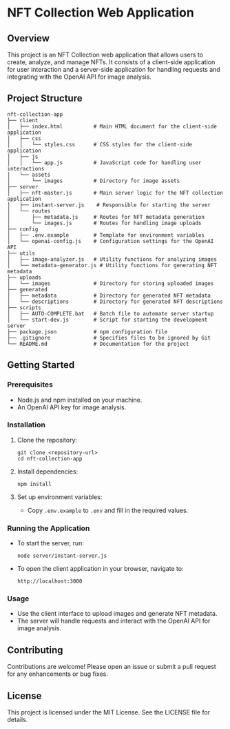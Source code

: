 # NFT Collection Web Application

## Overview
This project is an NFT Collection web application that allows users to create, analyze, and manage NFTs. It consists of a client-side application for user interaction and a server-side application for handling requests and integrating with the OpenAI API for image analysis.

## Project Structure
```
nft-collection-app
├── client
│   ├── index.html          # Main HTML document for the client-side application
│   ├── css
│   │   └── styles.css      # CSS styles for the client-side application
│   ├── js
│   │   └── app.js          # JavaScript code for handling user interactions
│   └── assets
│       └── images          # Directory for image assets
├── server
│   ├── nft-master.js       # Main server logic for the NFT collection application
│   ├── instant-server.js    # Responsible for starting the server
│   └── routes
│       ├── metadata.js     # Routes for NFT metadata generation
│       └── images.js       # Routes for handling image uploads
├── config
│   ├── .env.example        # Template for environment variables
│   └── openai-config.js    # Configuration settings for the OpenAI API
├── utils
│   ├── image-analyzer.js   # Utility functions for analyzing images
│   └── metadata-generator.js # Utility functions for generating NFT metadata
├── uploads
│   └── images              # Directory for storing uploaded images
├── generated
│   ├── metadata            # Directory for generated NFT metadata
│   └── descriptions        # Directory for generated NFT descriptions
├── scripts
│   ├── AUTO-COMPLETE.bat   # Batch file to automate server startup
│   └── start-dev.js        # Script for starting the development server
├── package.json            # npm configuration file
├── .gitignore              # Specifies files to be ignored by Git
└── README.md               # Documentation for the project
```

## Getting Started

### Prerequisites
- Node.js and npm installed on your machine.
- An OpenAI API key for image analysis.

### Installation
1. Clone the repository:
   ```
   git clone <repository-url>
   cd nft-collection-app
   ```

2. Install dependencies:
   ```
   npm install
   ```

3. Set up environment variables:
   - Copy `.env.example` to `.env` and fill in the required values.

### Running the Application
- To start the server, run:
  ```
  node server/instant-server.js
  ```

- To open the client application in your browser, navigate to:
  ```
  http://localhost:3000
  ```

### Usage
- Use the client interface to upload images and generate NFT metadata.
- The server will handle requests and interact with the OpenAI API for image analysis.

## Contributing
Contributions are welcome! Please open an issue or submit a pull request for any enhancements or bug fixes.

## License
This project is licensed under the MIT License. See the LICENSE file for details.